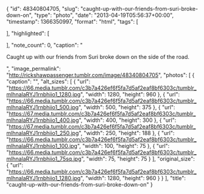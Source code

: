 {
  "id": 48340804705,
  "slug": "caught-up-with-our-friends-from-suri-broke-down-on",
  "type": "photo",
  "date": "2013-04-19T05:56:37+00:00",
  "timestamp": 1366350997,
  "format": "html",
  "tags": [

  ],
  "highlighted": [

  ],
  "note_count": 0,
  "caption": "<p>Caught up with our friends from Suri broke down on the side of the road.</p>",
  "image_permalink": "http://rickshawpassenger.tumblr.com/image/48340804705",
  "photos": [
    {
      "caption": "",
      "alt_sizes": [
        {
          "url": "https://66.media.tumblr.com/c3b7a426ef6f5fa7d5af2eaf8bf6303c/tumblr_mlhnalaRYJ1rnbhiio1_1280.jpg",
          "width": 1280,
          "height": 960
        },
        {
          "url": "https://66.media.tumblr.com/c3b7a426ef6f5fa7d5af2eaf8bf6303c/tumblr_mlhnalaRYJ1rnbhiio1_500.jpg",
          "width": 500,
          "height": 375
        },
        {
          "url": "https://67.media.tumblr.com/c3b7a426ef6f5fa7d5af2eaf8bf6303c/tumblr_mlhnalaRYJ1rnbhiio1_400.jpg",
          "width": 400,
          "height": 300
        },
        {
          "url": "https://67.media.tumblr.com/c3b7a426ef6f5fa7d5af2eaf8bf6303c/tumblr_mlhnalaRYJ1rnbhiio1_250.jpg",
          "width": 250,
          "height": 188
        },
        {
          "url": "https://66.media.tumblr.com/c3b7a426ef6f5fa7d5af2eaf8bf6303c/tumblr_mlhnalaRYJ1rnbhiio1_100.jpg",
          "width": 100,
          "height": 75
        },
        {
          "url": "https://66.media.tumblr.com/c3b7a426ef6f5fa7d5af2eaf8bf6303c/tumblr_mlhnalaRYJ1rnbhiio1_75sq.jpg",
          "width": 75,
          "height": 75
        }
      ],
      "original_size": {
        "url": "https://66.media.tumblr.com/c3b7a426ef6f5fa7d5af2eaf8bf6303c/tumblr_mlhnalaRYJ1rnbhiio1_1280.jpg",
        "width": 1280,
        "height": 960
      }
    }
  ],
  "title": "caught-up-with-our-friends-from-suri-broke-down-on"
}

